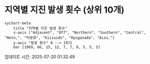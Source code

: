 # 지역별 지진 발생 횟수 (상위 10개)

```mermaid
xychart-beta
    title "지역별 지진 발생 횟수"
    x-axis ["Adjacent", "Off", "Northern", "Southern", "Central", "Noto,", "미분류", "Kiisuido", "Hyuganada", "Aizu,"]
    y-axis "발생 횟수" 0 --> 1971
    bar [1969, 66, 15, 12, 7, 7, 6, 5, 5, 5]
```

업데이트 시간: 2025-07-20 01:32:49
